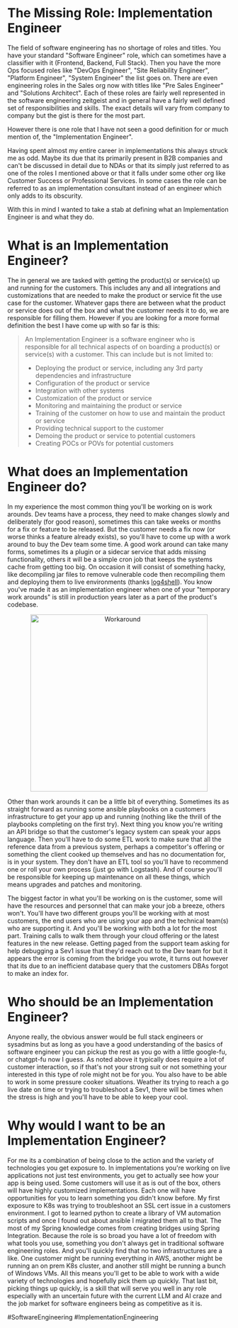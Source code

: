 # The Missing Role: Implementation Engineer

The field of software engineering has no shortage of roles and titles. You have your standard "Software Engineer" role, which can sometimes have a classifier with it (Frontend, Backend, Full Stack). Then you have the more Ops focused roles like "DevOps Engineer", "Site Reliability Engineer", "Platform Engineer", "System Engineer" the list goes on. There are even engineering roles in the Sales org now with titles like "Pre Sales Engineer" and "Solutions Architect". Each of these roles are fairly well represented in the software engineering zeitgeist and in general have a fairly well defined set of responsibilities and skills. The exact details will vary from company to company but the gist is there for the most part. 

However there is one role that I have not seen a good definition for or much mention of, the "Implementation Engineer".

Having spent almost my entire career in implementations this always struck me as odd. Maybe its due that its primarily present in B2B companies and can't be discussed in detail due to NDAs or that its simply just referred to as one of the roles I mentioned above or that it falls under some other org like Customer Success or Professional Services. In some cases the role can be referred to as an implementation consultant instead of an engineer which only adds to its obscurity. 

With this in mind I wanted to take a stab at defining what an Implementation Engineer is and what they do.

# What is an Implementation Engineer?
The in general we are tasked with getting the product(s) or service(s) up and running for the customers. This includes any and all integrations and customizations that are needed to make the product or service fit the use case for the customer. Whatever gaps there are between what the product or service does out of the box and what the customer needs it to do, we are responsible for filling them.
However if you are looking for a more formal definition the best I have come up with so far is this:

> An Implementation Engineer is a software engineer who is responsible for all technical aspects of on boarding a product(s) or service(s) with a customer. This can include but is not limited to:
> - Deploying the product or service, including any 3rd party dependencies and infrastructure
> - Configuration of the product or service
> - Integration with other systems
> - Customization of the product or service
> - Monitoring and maintaining the product or service
> - Training of the customer on how to use and maintain the product or service
> - Providing technical support to the customer
> - Demoing the product or service to potential customers
> - Creating POCs or POVs for potential customers


# What does an Implementation Engineer do?
In my experience the most common thing you'll be working on is work arounds. Dev teams have a process, they need to make changes slowly and deliberately (for good reason), sometimes this can take weeks or months for a fix or feature to be released. But the customer needs a fix now (or worse thinks a feature already exists), so you'll have to come up with a work around to buy the Dev team some time. A good work around can take many forms, sometimes its a plugin or a sidecar service that adds missing functionality, others it will be a simple cron job that keeps the systems cache from getting too big. On occasion it will consist of something hacky, like decompiling jar files to remove vulnerable code then recompiling them and deploying them to live environments (thanks [log4shell](https://unit42.paloaltonetworks.com/apache-log4j-vulnerability-cve-2021-44228/)). You know you've made it as an implementation engineer when one of your "temporary work arounds" is still in production years later as a part of the product's codebase.

<p align="center">
  <img src="https://www.monkeyuser.com/2018/workaround/88-workaround.png" alt="Workaround" width="400"/>
</p>

Other than work arounds it can be a little bit of everything. Sometimes its as straight forward as running some ansible playbooks on a customers infrastructure to get your app up and running (nothing like the thrill of the playbooks completing on the first try). Next thing you know you're writing an API bridge so that the customer's legacy system can speak your apps language. Then you'll have to do some ETL work to make sure that all the reference data from a previous system, perhaps a competitor's offering or something the client cooked up themselves and has no documentation for, is in your system. They don't have an ETL tool so you'll have to recommend one or roll your own process (just go with Logstash). And of course you'll be responsible for keeping up maintenance on all these things, which means upgrades and patches and monitoring. 

The biggest factor in what you'll be working on is the customer, some will have the resources and personnel that can make your job a breeze, others won't. You'll have two different groups you'll be working with at most customers, the end users who are using your app and the technical team(s) who are supporting it. And you'll be working with both a lot for the most part. Training calls to walk them through your cloud offering or the latest features in the new release. Getting paged from the support team asking for help debugging a Sev1 issue that they'd reach out to the Dev team for but it appears the error is coming from the bridge you wrote, it turns out however that its due to an inefficient database query that the customers DBAs forgot to make an index for. 


# Who should be an Implementation Engineer?
Anyone really, the obvious answer would be full stack engineers or sysadmins but as long as you have a good understanding of the basics of software engineer you can pickup the rest as you go with a little google-fu, or chatgpt-fu now I guess. As noted above it typically does require a lot of customer interaction, so if that's not your strong suit or not something your interested in this type of role might not be for you. You also have to be able to work in some pressure cooker situations. Weather its trying to reach a go live date on time or trying to troubleshoot a Sev1, there will be times when the stress is high and you'll have to be able to keep your cool. 

# Why would I want to be an Implementation Engineer?
For me its a combination of being close to the action and the variety of technologies you get exposure to. In implementations you're working on live applications not just test environments, you get to actually see how your app is being used. Some customers will use it as is out of the box, others will have highly customized implementations. Each one will have opportunities for you to learn something you didn't know before. My first exposure to K8s was trying to troubleshoot an SSL cert issue in a customers environment. I got to learned python to create a library of VM automation scripts and once I found out about ansible I migrated them all to that. The most of my Spring knowledge comes from creating bridges using Spring Integration. Because the role is so broad you have a lot of freedom with what tools you use, something you don't always get in traditional software engineering roles. And you'll quickly find that no two infrastructures are a like. One customer might be running everything in AWS, another might be running an on prem K8s cluster, and another still might be running a bunch of Windows VMs. All this means you'll get to be able to work with a wide variety of technologies and hopefully pick them up quickly. That last bit, picking things up quickly, is a skill that will serve you well in any role especially with an uncertain future with the current LLM and AI craze and the job market for software engineers being as competitive as it is. 

#SoftwareEngineering #ImplementationEngineering 
